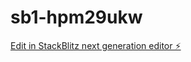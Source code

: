 # sb1-hpm29ukw

[Edit in StackBlitz next generation editor ⚡️](https://stackblitz.com/~/github.com/Carolinamor333/sb1-hpm29ukw)